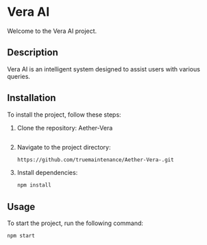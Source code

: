 # Vera AI

Welcome to the Vera AI project.

## Description

Vera AI is an intelligent system designed to assist users with various queries.

## Installation

To install the project, follow these steps:

1. Clone the repository:
     Aether-Vera
    ```
2. Navigate to the project directory:
    ```sh
    https://github.com/truemaintenance/Aether-Vera-.git
    ```
3. Install dependencies:
    ```sh
    npm install
    ```

## Usage

To start the project, run the following command:

```sh
npm start

